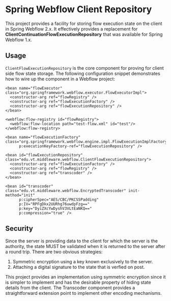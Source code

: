 # Spring Webflow Client Repository

This project provides a facility for storing flow execution state on the client in Spring Webflow 2.x. It effectively provides a replacement for **ClientContinuationFlowExecutionRepository** that was available for Spring Webflow 1.x.

## Usage
`ClientFlowExecutionRepository` is the core component for proving for client side flow state storage. The following configuration snippet demonstrates how to wire up the component in a Webflow project:

    <bean name="flowExecutor" class="org.springframework.webflow.executor.FlowExecutorImpl">
      <constructor-arg ref="flowRegistry" />
      <constructor-arg ref="flowExecutionFactory" />
      <constructor-arg ref="flowExecutionRepository" />
    </bean>

    <webflow:flow-registry id="flowRegistry">
      <webflow:flow-location path="test-flow.xml" id="test"/>
    </webflow:flow-registry>

    <bean name="flowExecutionFactory" class="org.springframework.webflow.engine.impl.FlowExecutionImplFactory"
          p:executionKeyFactory-ref="flowExecutionRepository" />

    <bean id="flowExecutionRepository" class="edu.vt.middleware.webflow.ClientFlowExecutionRepository">
      <constructor-arg ref="flowExecutionFactory" />
      <constructor-arg ref="flowRegistry" />
      <constructor-arg ref="transcoder" />
    </bean>

    <bean id="transcoder" class="edu.vt.middleware.webflow.EncryptedTranscoder" init-method="init"
          p:cipherSpec="AES/CBC/PKCS5Padding"
          p:IV="RPFgDkx2UURhg76uwdpFzg=="
          p:key="DyiZXcYwDyshV3VLtEaNKQ=="
          p:compression="true" />

## Security
Since the server is providing data to the client for which the server is the authority, the state MUST be validated when it is returned to the server after a round trip. There are two obvious strategies:

 1. Symmetric encryption using a key known exclusively to the server.
 2. Attaching a digital signature to the state that is verfied on post.

This project provides an implementation using symmetric encryption since it is simpler to implement and has the desirable property of hiding state details from the client. The Transcoder component provides a straightforward extension point to implement other encoding mechanisms.

